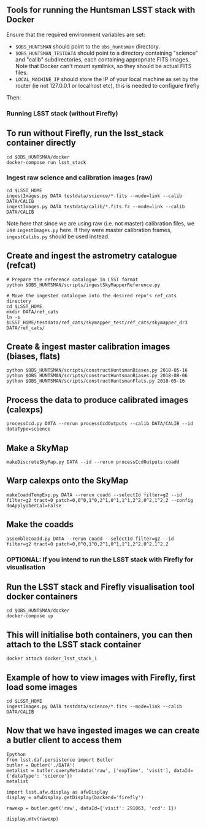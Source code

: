 ## Tools for running the Huntsman LSST stack with Docker

Ensure that the required environment variables are set:

- `$OBS_HUNTSMAN` should point to the `obs_huntsman` directory.
- `$OBS_HUNTSMAN_TESTDATA` should point to a directory containing "science" and "calib" subdirectories, each containing appropriate FITS images. Note that Docker can't mount symlinks, so they should be actual FITS files.
- `LOCAL_MACHINE_IP` should store the IP of your local machine as set by the router (ie not 127.0.0.1 or localhost etc), this is needed to configure firefly

Then:

### Running LSST stack (without Firefly)

## To run without Firefly, run the lsst_stack container directly

```
cd $OBS_HUNTSMAN/docker
docker-compose run lsst_stack
```
### Ingest raw science and calibration images (raw)

```
cd $LSST_HOME
ingestImages.py DATA testdata/science/*.fits --mode=link --calib DATA/CALIB
ingestImages.py DATA testdata/calib/*.fits.fz --mode=link --calib DATA/CALIB
```

Note here that since we are using raw (i.e. not master) calibration files, we use `ingestImages.py` here. If they were master calibration frames, `ingestCalibs.py` should be used instead.

## Create and ingest the astrometry catalogue (refcat)

```
# Prepare the reference catalogue in LSST format
python $OBS_HUNTSMAN/scripts/ingestSkyMapperReference.py

# Move the ingested catalogue into the desired repo's ref_cats directory
cd $LSST_HOME
mkdir DATA/ref_cats
ln -s $LSST_HOME/testdata/ref_cats/skymapper_test/ref_cats/skymapper_dr3 DATA/ref_cats/
```

## Create & ingest master calibration images (biases, flats)
```
python $OBS_HUNTSMAN/scripts/constructHuntsmanBiases.py 2018-05-16
python $OBS_HUNTSMAN/scripts/constructHuntsmanBiases.py 2018-08-06
python $OBS_HUNTSMAN/scripts/constructHuntsmanFlats.py 2018-05-16
```

## Process the data to produce calibrated images (calexps)
```
processCcd.py DATA --rerun processCcdOutputs --calib DATA/CALIB --id dataType=science
```

## Make a SkyMap
```
makeDiscreteSkyMap.py DATA --id --rerun processCcdOutputs:coadd
```

## Warp calexps onto the SkyMap
```
makeCoaddTempExp.py DATA --rerun coadd --selectId filter=g2 --id filter=g2 tract=0 patch=0,0^0,1^0,2^1,0^1,1^1,2^2,0^2,1^2,2 --config doApplyUberCal=False
```

## Make the coadds
```
assembleCoadd.py DATA --rerun coadd --selectId filter=g2 --id filter=g2 tract=0 patch=0,0^0,1^0,2^1,0^1,1^1,2^2,0^2,1^2,2
```


### OPTIONAL: If you intend to run the LSST stack with Firefly for visualisation

## Run the LSST stack and Firefly visualisation tool docker containers
```
cd $OBS_HUNTSMAN/docker
docker-compose up
```
## This will initialise both containers, you can then attach to the LSST stack container
```
docker attach docker_lsst_stack_1
```
## Example of how to view images with Firefly, first load some images
```
cd $LSST_HOME
ingestImages.py DATA testdata/science/*.fits --mode=link --calib DATA/CALIB
```
## Now that we have ingested images we can create a butler client to access them
```
Ipython
from lsst.daf.persistence import Butler
butler = Butler('./DATA')
metalist = butler.queryMetadata('raw', ['expTime', 'visit'], dataId={'dataType': 'science'})
metalist

import lsst.afw.display as afwDisplay
display = afwDisplay.getDisplay(backend='firefly')

rawexp = butler.get('raw', dataId={'visit': 291063, 'ccd': 1})

display.mtv(rawexp)
```
